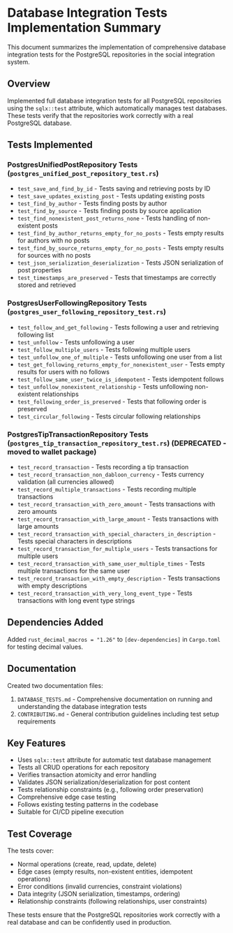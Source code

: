 # Database Integration Tests Implementation Summary

This document summarizes the implementation of comprehensive database integration tests for the PostgreSQL repositories in the social integration system.

## Overview

Implemented full database integration tests for all PostgreSQL repositories using the `sqlx::test` attribute, which automatically manages test databases. These tests verify that the repositories work correctly with a real PostgreSQL database.

## Tests Implemented

### PostgresUnifiedPostRepository Tests (`postgres_unified_post_repository_test.rs`)

- `test_save_and_find_by_id` - Tests saving and retrieving posts by ID
- `test_save_updates_existing_post` - Tests updating existing posts
- `test_find_by_author` - Tests finding posts by author
- `test_find_by_source` - Tests finding posts by source application
- `test_find_nonexistent_post_returns_none` - Tests handling of non-existent posts
- `test_find_by_author_returns_empty_for_no_posts` - Tests empty results for authors with no posts
- `test_find_by_source_returns_empty_for_no_posts` - Tests empty results for sources with no posts
- `test_json_serialization_deserialization` - Tests JSON serialization of post properties
- `test_timestamps_are_preserved` - Tests that timestamps are correctly stored and retrieved

### PostgresUserFollowingRepository Tests (`postgres_user_following_repository_test.rs`)

- `test_follow_and_get_following` - Tests following a user and retrieving following list
- `test_unfollow` - Tests unfollowing a user
- `test_follow_multiple_users` - Tests following multiple users
- `test_unfollow_one_of_multiple` - Tests unfollowing one user from a list
- `test_get_following_returns_empty_for_nonexistent_user` - Tests empty results for users with no follows
- `test_follow_same_user_twice_is_idempotent` - Tests idempotent follows
- `test_unfollow_nonexistent_relationship` - Tests unfollowing non-existent relationships
- `test_following_order_is_preserved` - Tests that following order is preserved
- `test_circular_following` - Tests circular following relationships

### PostgresTipTransactionRepository Tests (`postgres_tip_transaction_repository_test.rs`) (DEPRECATED - moved to wallet package)

- `test_record_transaction` - Tests recording a tip transaction
- `test_record_transaction_non_dabloon_currency` - Tests currency validation (all currencies allowed)
- `test_record_multiple_transactions` - Tests recording multiple transactions
- `test_record_transaction_with_zero_amount` - Tests transactions with zero amounts
- `test_record_transaction_with_large_amount` - Tests transactions with large amounts
- `test_record_transaction_with_special_characters_in_description` - Tests special characters in descriptions
- `test_record_transaction_for_multiple_users` - Tests transactions for multiple users
- `test_record_transaction_with_same_user_multiple_times` - Tests multiple transactions for the same user
- `test_record_transaction_with_empty_description` - Tests transactions with empty descriptions
- `test_record_transaction_with_very_long_event_type` - Tests transactions with long event type strings

## Dependencies Added

Added `rust_decimal_macros = "1.26"` to `[dev-dependencies]` in `Cargo.toml` for testing decimal values.

## Documentation

Created two documentation files:

1. `DATABASE_TESTS.md` - Comprehensive documentation on running and understanding the database integration tests
2. `CONTRIBUTING.md` - General contribution guidelines including test setup requirements

## Key Features

- Uses `sqlx::test` attribute for automatic test database management
- Tests all CRUD operations for each repository
- Verifies transaction atomicity and error handling
- Validates JSON serialization/deserialization for post content
- Tests relationship constraints (e.g., following order preservation)
- Comprehensive edge case testing
- Follows existing testing patterns in the codebase
- Suitable for CI/CD pipeline execution

## Test Coverage

The tests cover:
- Normal operations (create, read, update, delete)
- Edge cases (empty results, non-existent entities, idempotent operations)
- Error conditions (invalid currencies, constraint violations)
- Data integrity (JSON serialization, timestamps, ordering)
- Relationship constraints (following relationships, user constraints)

These tests ensure that the PostgreSQL repositories work correctly with a real database and can be confidently used in production.